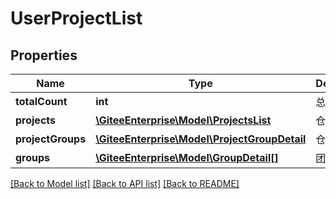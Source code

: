 # UserProjectList

## Properties

Name | Type | Description | Notes
------------ | ------------- | ------------- | -------------
**totalCount** | **int** | 总数 | [optional] 
**projects** | [**\GiteeEnterprise\Model\ProjectsList**](ProjectsList.md) | 仓库列表 | [optional] 
**projectGroups** | [**\GiteeEnterprise\Model\ProjectGroupDetail**](ProjectGroupDetail.md) | 仓库组列表 | [optional] 
**groups** | [**\GiteeEnterprise\Model\GroupDetail[]**](GroupDetail.md) | 团队列表 | [optional] 

[[Back to Model list]](../../README.md#documentation-for-models) [[Back to API list]](../../README.md#documentation-for-api-endpoints) [[Back to README]](../../README.md)


